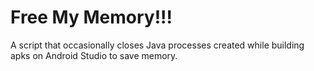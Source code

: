 # Free My Memory!!!

A script that occasionally closes Java processes created while building apks on Android Studio to save memory.
